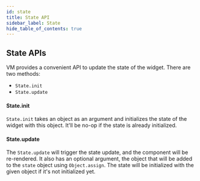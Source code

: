 ```yaml
---
id: state
title: State API
sidebar_label: State
hide_table_of_contents: true
---
```


## State APIs

VM provides a convenient API to update the state of the widget. There are two methods:
- `State.init`
- `State.update`

#### State.init

`State.init` takes an object as an argument and initializes the state of the widget with this object. It'll be no-op if the state is already initialized.

#### State.update

The `State.update` will trigger the state update, and the component will be re-rendered.
It also has an optional argument, the object that will be added to the `state` object using `Object.assign`.
The state will be initialized with the given object if it's not initialized yet.